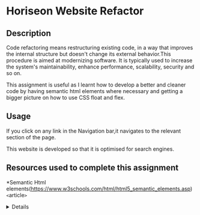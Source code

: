 # Horiseon Website Refactor

## Description 

Code refactoring means restructuring existing code, in a way that improves the internal structure but doesn't change its external behavior.This procedure is aimed at modernizing software. It is typically used to increase the system's maintainability, enhance performance, scalability, security and so on.

This assignment is useful as I learnt how to develop a better and cleaner code by having semantic html elements where necessary and getting a bigger picture on how to use CSS float and flex.

## Usage 

If you click on any link in the Navigation bar,it navigates to the relevant section of the page.

This website is developed so that it is optimised for search engines.

## Resources used to complete this assignment

*Semantic Html elements(https://www.w3schools.com/html/html5_semantic_elements.asp)
`<`article`>`
<aside>
<details>
<figcaption>
<figure>
<footer>
<header>
<main>
<mark>
<nav>
<section>
<summary>
<time>-->


*Use of <span> tag(https://www.w3schools.com/tags/tag_span.asp#:~:text=The%20tag%20is%20an,span%3E%20is%20an%20inline%20element )
<span> tag is an inline container used to mark up a part of a text, or a part of a document


*How to create links to sections on the same page in HTML(https://www.computerhope.com/issues/ch000049.htm)
In CSS, "id" is a selector that may be used to designate an area that a link should point to, similar to anchor in HTML. The nice thing about using id is that you can create a link to any element on the page, rather than only the top or bottom. 
Example:
<a href="#search-engine-optimization">Search Engine Optimization</a> 
 The above hyperlink navigates to the 'Search Engine Optimization' section on the same page.


*Hero Image(https://www.w3schools.com/howto/howto_css_hero_image.asp)


*Why background images does not have alt text(https://theme.co/forum/t/is-it-possible-to-add-an-alt-tag-to-a-background-image/48756/6)
 Since it will be background image, it cannot have an “ALT” text because a background image is a style property of an element and ALT tag is an attribute of an element.


## Test Case

This application has passed the below testcases :

1.Vaidated hyperlinks functioning as expected.
2.Used semantic html elements as required. 
3.Changed img elements to have alt attribute.
4.Validated If the website is optimised for search engines.
5.Validated if css selectors and properties are consolidated.
6.If comments are included before each section of the page.

## Deployed URL of Application

https://shravaniallamreddy.github.io/CodeRefactor/

